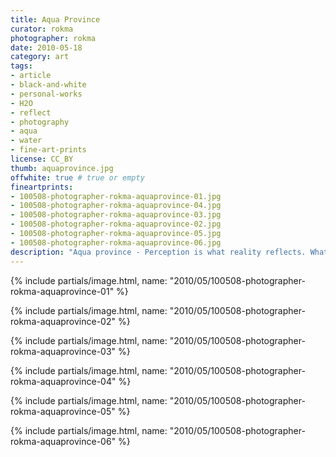 ```yaml
---
title: Aqua Province
curator: rokma
photographer: rokma
date: 2010-05-18
category: art
tags:
- article
- black-and-white
- personal-works
- H2O
- reflect
- photography
- aqua
- water
- fine-art-prints
license: CC_BY
thumb: aquaprovince.jpg
offwhite: true # true or empty
fineartprints:
- 100508-photographer-rokma-aquaprovince-01.jpg
- 100508-photographer-rokma-aquaprovince-04.jpg
- 100508-photographer-rokma-aquaprovince-03.jpg
- 100508-photographer-rokma-aquaprovince-02.jpg
- 100508-photographer-rokma-aquaprovince-05.jpg
- 100508-photographer-rokma-aquaprovince-06.jpg
description: "Aqua province - Perception is what reality reflects. What we know about the world has come to us bouncing his way into our senses."
---
```


{% include partials/image.html, name: "2010/05/100508-photographer-rokma-aquaprovince-01" %}

{% include partials/image.html, name: "2010/05/100508-photographer-rokma-aquaprovince-02" %}

{% include partials/image.html, name: "2010/05/100508-photographer-rokma-aquaprovince-03" %}

{% include partials/image.html, name: "2010/05/100508-photographer-rokma-aquaprovince-04" %}

{% include partials/image.html, name: "2010/05/100508-photographer-rokma-aquaprovince-05" %}

{% include partials/image.html, name: "2010/05/100508-photographer-rokma-aquaprovince-06" %}
